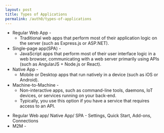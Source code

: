 ```yaml
---
layout: post
title: Types of Applications
permalink: /auth0/types-of-applications
---
```


- Regular Web App - 
	- Traditional web apps that perform most of their application logic on the server (such as Express.js or ASP.NET).
- Single-page app(SPA) - 
	- JavaScript apps that perform most of their user interface logic in a web browser, communicating with a web server primarily using APIs (such as AngularJS + Node.js or React).
- Native App - 
	- Mobile or Desktop apps that run natively in a device (such as iOS or Android).
- Machine-to-Machine - 
	- Non-interactive apps, such as command-line tools, daemons, IoT devices, or services running on your back-end. 
	- Typically, you use this option if you have a service that requires access to an API.

* Regular Web app/ Native App/ SPA - Settings, Quick Start, Add-ons, Connections
* M2M - 
